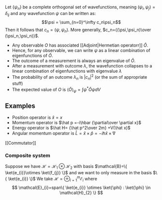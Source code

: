 Let $\{\psi_n\}$ be a complete orthogonal set of wavefunctions, meaning $(\psi_i,\psi_j)=\delta_{ij}$ and any wavefunction $\psi$ can be written as:
$$\psi = \sum_{n=0}^\infty c_n\psi_n$$
Then it follows that $c_n=(\psi,\psi_n)$. More generally, $c_n={(\psi,\psi_n)\over (\psi_n,\psi_n)}$. 

- Any observable $O$ has associated [[Adjoint|Hermetian operatorr]] $\hat O$.
- Hence, for any observable, we can write $\psi$ as a linear combination of eigenfunctions of $\hat O$.
- The outcome of a measurement is always an eigenvalue of $\hat O$.
- After a measurement with outcome $\lambda$, the wavefunction collapses to a linear combination of eigenfunctions with eigenvalue $\lambda$
- The probability of an outcome $\lambda_n$ is $|c_n|^2$ (or the sum of appropriate stuff)
- The expected value of $O$ is $\langle\hat O \rangle_\psi = \int\psi^*\hat O\psi dV$

## Examples
- Position operator is $\hat x=x$
- Momentum operator is $\hat p =-i\hbar {\partial\over \partial x}$
- Energy operator is $\hat H= {\hat p^2\over 2m} +V(\hat x)$
- Angular momentum operator is $\hat L=\hat x\times\hat p=-i\hbar\hat x\times\nabla$ 


[[Commutator]]

### Composite system
Suppose we have $\mathcal{H}=\mathcal{H}_{1}\otimes \mathcal{H}_{2}$ with basis $\mathcal{B}=\{ \ket{e_{i}}\otimes \ket{f_{j}} \}$
and we want to only measure in the basis $\{ \ket{e_{i}} \}$
We take $\mathcal{H}=\oplus_{i=1}^{m}\mathcal{E}_{i}$
where
$$
\mathcal{E}_{i}=span\{ \ket{e_{i}} \otimes \ket{\phi} : \ket{\phi} \in \mathcal{H}_{2} \}
$$
